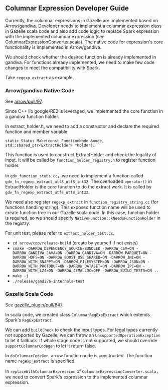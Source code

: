 ## Columnar Expression Developer Guide

Currently, the columnar expressions in Gazelle are implemented based on Arrow/gandiva. Developer needs to
implement a columnar expression class in Gazelle scala code and also add code logic to replace Spark expression
with the implemented columnar expression (see ColumnarExpressionConverter.scala). The native code for expression's
core functionality is implemented in Arrow/gandiva.

We should check whether the desired function is already implemented in gandiva. For functions already implemented,
we need to make few code changes to meet the compatibility with Spark.

Take `regexp_extract` as example.

### Arrow/gandiva Native Code

See [arrow/pull/97](https://github.com/oap-project/arrow/pull/97).

Since C++ lib google/RE2 is leveraged, we implemented the core function in a gandiva function holder.

In extract_holder.h, we need to add a constructor and declare the required function and member variable.
```
static Status Make(const FunctionNode &node, std::shared_ptr<ExtractHolder> *holder);
```
This function is used to construct ExtractHolder and check the legality of input. It will be called by
`function_holder_registry.h` to register function holder.

In `gdv_function_stubs.cc`，we need to implement a function called `gdv_fn_regexp_extract_utf8_utf8_int32`.
The overloaded `operator()` in ExtractHolder is the core function to do the extract work. It is called by
`gdv_fn_regexp_extract_utf8_utf8_int32`.

We need also register `regexp_extract` in `function_registry_string.cc` (for functions handling string).
This exposed function name will be used to create function tree in our Gazelle scala code. In this case,
function holder is required, so we should specify `NativeFunction::kNeedsFunctionHolder` in the registry.

For unit test, please refer to `extract_holder_test.cc`.

* `cd arrow/cpp/release-build` (create by yourself if not exists)
* `cmake -DARROW_DEPENDENCY_SOURCE=BUNDLED -DARROW_CSV=ON -DARROW_GANDIVA_JAVA=ON -DARROW_GANDIVA=ON
-DARROW_PARQUET=ON -DARROW_HDFS=ON -DARROW_BOOST_USE_SHARED=ON -DARROW_JNI=ON -DARROW_WITH_SNAPPY=ON
-DARROW_FILESYSTEM=ON -DARROW_JSON=ON -DARROW_WITH_PROTOBUF=ON -DARROW_DATASET=ON -DARROW_IPC=ON
-DARROW_WITH_LZ4=ON -DARROW_JEMALLOC=OFF -DARROW_BUILD_TESTS=ON ..`
* `make -j`
* `./release/gandiva-internals-test`

### Gazelle Scala Code

See [gazelle_plugin/pull/847](https://github.com/oap-project/gazelle_plugin/pull/847).

In scala code, we created class `ColumnarRegExpExtract` which extends Spark's `RegExpExtract`.

We can add `buildCheck` to check the input types. For legal types currently not supported by Gazelle, we can throw
an `UnsupportedOperationException` to let it fallback. If whole stage code is not supported, we should override
`supportColumnarCodegen` to let it return false.

In `doColumnarCodeGen`, arrow function node is constructed. The function name `regexp_extract` is specified.

In `replaceWithColumnarExpression` of `ColumnarExpressionConverter.scala`，we need to convert Spark's expression
to the implemented columnar expression.